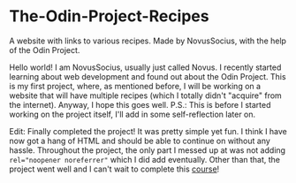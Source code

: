 # The-Odin-Project-Recipes
A website with links to various recipes. Made by NovusSocius, with the help of the Odin Project.

Hello world! I am NovusSocius, usually just called Novus. I recently started learning about web development and found out about the Odin Project. This is my first project, where, as mentioned before, I will be working on a website that will have multiple recipes (which I totally didn't "acquire" from the internet). Anyway, I hope this goes well.
P.S.: This is before I started working on the project itself, I'll add in some self-reflection later on.

Edit: Finally completed the project! It was pretty simple yet fun. I think I have now got a hang of HTML and should be able to
continue on without any hassle. Throughout the project, the only part I messed up at was not adding `rel="noopener noreferrer"` which I did add eventually. Other than that, the project went well and I can't wait to complete this [course](https://www.theodinproject.com/paths/foundations/courses/foundations)!